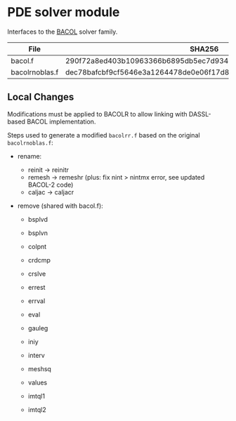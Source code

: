 # PDE solver module
Interfaces to the [BACOL](http://cs.smu.ca/~muir/BACOLI-3_Webpage.htm)
solver family.

|File|SHA256|
|-|-|
|bacol.f|290f72a8ed403b10963366b6895db5ec7d934dff147b1d08989d2177eea4ccc6|
|bacolrnoblas.f|dec78bafcbf9cf5646e3a1264478de0e06f17d8077b0cab1c0f2df1d1d5b146a|

## Local Changes
Modifications must be applied to BACOLR to allow linking with DASSL-based BACOL
implementation.

Steps used to generate a modified `bacolrr.f` based on the original `bacolrnoblas.f`:

- rename:
  - reinit -> reinitr
  - remesh -> remeshr (plus: fix nint > nintmx error, see updated BACOL-2 code)
  - caljac -> caljacr
  
- remove (shared with bacol.f):
  - bsplvd
  - bsplvn
    
  - colpnt
  - crdcmp
  - crslve
    
  - errest
  - errval
    
  - eval
  - gauleg
  - iniy
  - interv
  - meshsq
    
  - values
  - imtql1
  - imtql2

